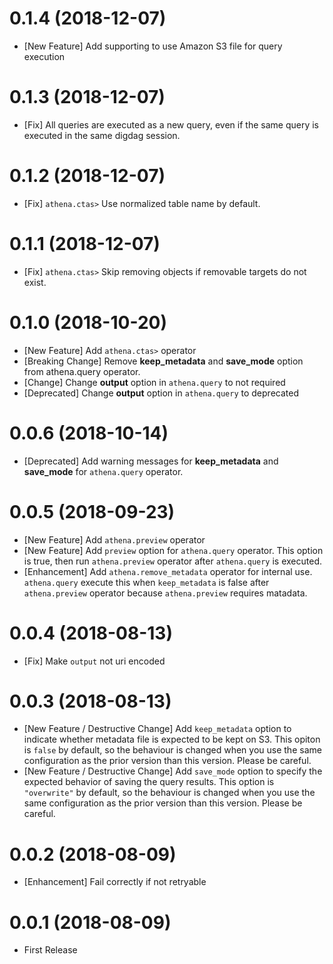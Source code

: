 0.1.4 (2018-12-07)
==================

* [New Feature] Add supporting to use Amazon S3 file for query execution

0.1.3 (2018-12-07)
==================

* [Fix] All queries are executed as a new query, even if the same query is executed in the same digdag session.

0.1.2 (2018-12-07)
==================

* [Fix] `athena.ctas>` Use normalized table name by default.

0.1.1 (2018-12-07)
==================

* [Fix] `athena.ctas>` Skip removing objects if removable targets do not exist.

0.1.0 (2018-10-20)
==================

* [New Feature] Add `athena.ctas>` operator
* [Breaking Change] Remove **keep_metadata** and **save_mode** option from athena.query operator.
* [Change] Change **output** option in `athena.query` to not required
* [Deprecated] Change **output** option in `athena.query` to deprecated

0.0.6 (2018-10-14)
==================

* [Deprecated] Add warning messages for **keep_metadata** and **save_mode** for `athena.query` operator.

0.0.5 (2018-09-23)
==================

* [New Feature] Add `athena.preview` operator
* [New Feature] Add `preview` option for `athena.query` operator. This option is true, then run `athena.preview` operator after `athena.query` is executed.
* [Enhancement] Add `athena.remove_metadata` operator for internal use. `athena.query` execute this when `keep_metadata` is false after `athena.preview` operator because `athena.preview` requires matadata.

0.0.4 (2018-08-13)
==================

* [Fix] Make `output` not uri encoded

0.0.3 (2018-08-13)
==================

* [New Feature / Destructive Change] Add `keep_metadata` option to indicate whether metadata file is expected to be kept on S3. This opiton is `false` by default, so the behaviour is changed when you use the same configuration as the prior version than this version. Please be careful.
* [New Feature / Destructive Change] Add `save_mode` option to specify the expected behavior of saving the query results. This option is `"overwrite"` by default, so the behaviour is changed when you use the same configuration as the prior version than this version. Please be careful.

0.0.2 (2018-08-09)
==================

* [Enhancement] Fail correctly if not retryable

0.0.1 (2018-08-09)
==================

* First Release
